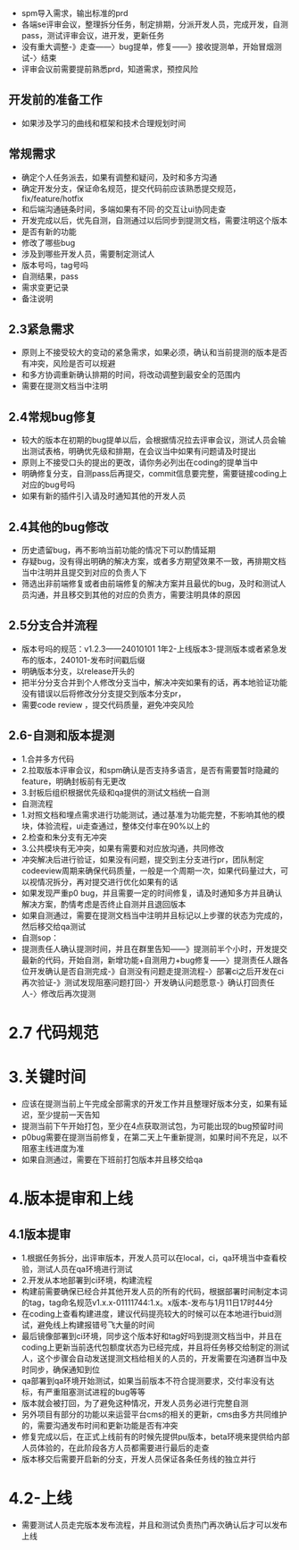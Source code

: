 - spm导入需求，输出标准的prd
- 各端se评审会议，整理拆分任务，制定排期，分派开发人员，完成开发，自测pass，测试评审会议，进开发，更新任务
- 没有重大调整-》走查——〉bug提单，修复——》接收提测单，开始冒烟测试-〉结束
- 评审会议前需要提前熟悉prd，知道需求，预控风险

## 开发前的准备工作
- 如果涉及学习的曲线和框架和技术合理规划时间

## 常规需求
- 确定个人任务派去，如果有调整和疑问，及时和多方沟通
- 确定开发分支，保证命名规范，提交代码前应该熟悉提交规范，fix/feature/hotfix
- 和后端沟通链条时间，多端如果有不同·的交互让ui协同走查
- 开发完成以后，优先自测，自测通过以后同步到提测文档，需要注明这个版本
- 是否有新的功能
- 修改了哪些bug
- 涉及到哪些开发人员，需要制定测试人
- 版本号吗，tag号吗
- 自测结果，pass
- 需求变更记录
- 备注说明

## 2.3紧急需求
- 原则上不接受较大的变动的紧急需求，如果必须，确认和当前提测的版本是否有冲突，风险是否可以规避
- 和多方协调重新确认排期的时间，将改动调整到最安全的范围内
- 需要在提测文档当中注明

## 2.4常规bug修复
- 较大的版本在初期的bug提单以后，会根据情况拉去评审会议，测试人员会输出测试表格，明确优先级和排期，在会议当中如果有问题请及时提出
- 原则上不接受口头的提出的更改，请你务必列出在coding的提单当中
- 明确修复分支，自测pass后再提交，commit信息要完整，需要链接coding上对应的bug号吗
- 如果有新的插件引入请及时通知其他的开发人员
## 2.4其他的bug修改
- 历史遗留bug，再不影响当前功能的情况下可以酌情延期
- 存疑bug，没有得出明确的解决方案，或者多方期望效果不一致，再排期文档当中注明并且提交到对应的负责人下
- 筛选出非前端修复或者由前端修复的解决方案并且最优的bug，及时和测试人员沟通，并且移交到其他的对应的负责方，需要注明具体的原因
## 2.5分支合并流程
- 版本号吗的规范：v1.2.3——24010101 1年2-上线版本3-提测版本或者紧急发布的版本，240101-发布时间戳后缀
- 明确版本分支，以release开头的
- 把半分分支合并到个人修改分支当中，解决冲突如果有的话，再本地验证功能没有错误以后将修改分分支提交到版本分支pr，
- 需要code review ，提交代码质量，避免冲突风险
## 2.6-自测和版本提测
- 1.合并多方代码
- 2.拉取版本评审会议，和spm确认是否支持多语言，是否有需要暂时隐藏的feature，明确封板前有无更改
- 3.封板后组织根据优先级和qa提供的测试文档统一自测
- 自测流程
- 1.对照文档和埋点需求进行功能测试，通过基准为功能完整，不影响其他的模块，体验流程，ui走查通过，整体交付率在90%以上的
- 2.检查和朱分支有无冲突
- 3.公共模块有无冲突，如果有需要和对应放沟通，共同修改
- 冲突解决后进行验证，如果没有问题，提交到主分支进行pr，团队制定codeeview周期来确保代码质量，一般是一个周期一次，如果代码量过大，可以视情况拆分，再对提交进行优化如果有的话
- 如果发现严重p0 bug，并且需要一定的时间修复，请及时通知多方并且确认解决方案，酌情考虑是否终止自测并且退回版本
- 如果自测通过，需要在提测文档当中注明并且标记以上步骤的状态为完成的，然后移交给qa测试
- 自测sop：
- 提测责任人确认提测时间，并且在群里告知——》提测前半个小时，开发提交最新的代码，开始自测，新增功能+自测用力+bug修复——〉提测责任人跟各位开发确认是否自测完成-》自测没有问题走提测流程-〉部署ci之后开发在ci再次验证-》测试发现阻塞问题打回-〉开发确认问题愿意-》确认打回责任人-〉修改后再次提测
# 2.7 代码规范
# 3.关键时间
- 应该在提测当前上午完成全部需求的开发工作并且整理好版本分支，如果有延迟，至少提前一天告知
- 提测当前下午开始打包，至少在4点获取测试包，为可能出现的bug预留时间
- p0bug需要在提测当前修复，在第二天上午重新提测，如果时间不充足，以不阻塞主线进度为准
- 如果自测通过，需要在下班前打包版本并且移交给qa
# 4.版本提审和上线
## 4.1版本提审
- 1.根据任务拆分，出评审版本，开发人员可以在local，ci，qa环境当中查看校验，测试人员在qa环境进行测试
- 2.开发从本地部署到ci环境，构建流程
- 构建前需要确保已经合并其他开发人员的所有的代码，根据部署时间制定本词的tag，tag命名规范v1.x.x-01111744:1.x。x版本-发布与1月11日17时44分
- 在coding上查看构建进度，建议代码提亮较大的时候可以在本地进行buid测试，避免线上构建报错号飞大量的时间
- 最后镜像部署到ci环境，同步这个版本好和tag好吗到提测文档当中，并且在coding上更新当前迭代包额度状态为已经完成，并且将任务移交给制定的测试人，这个步骤会自动发送提测文档给相关的人员的，开发需要在沟通群当中及时同步，确保通知到位
- qa部署到qa环境开始测试，如果当前版本不符合提测要求，交付率没有达标，有严重阻塞测试进程的bug等等
- 版本就会被打回，为了避免这种情况，开发人员务必进行完整自测
- 另外项目有部分的功能以来运营平台cms的相关的更新，cms由多方共同维护的，需要沟通发布时间和更新功能是否有冲突
- 修复完成以后，在正式上线前有的时候先提供pu版本，beta环境来提供给内部人员体验的，在此阶段各方人员都需要进行最后的走查
- 版本移交后需要开启新的分支，开发人员保证各条任务线的独立并行
# 4.2-上线
- 需要测试人员走完版本发布流程，并且和测试负责热门再次确认后才可以发布上线
